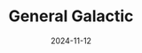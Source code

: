 ---  
layout: startup_page  
title: "General Galactic"  
id: "gengalactic.com"  
permalink: "/generalgalacticgengalactic.com11122024/"  
website: "https://gengalactic.com/"  
funding_round: "Seed"  
funding_amount: "$8M"  
investors: "Harpoon Ventures, Refactor Capital, Pathbreaker, BoxGroup, Seraphim, Plug and Play, Impact First, Climate Capital"  
about: "General Galactic develops technology to produce fossil-free natural gas and carbon-neutral fuels from waste CO2 emissions. Its Genesis system allows industries to maintain high-density energy use while significantly reducing emissions. The company aims to create a fossil-free world with abundant high-density energy."  
markets: "Clean Energy, Sustainability, Fuel Technology"  
hq: "El Segundo, California, United States"  
founded_year: "2023"  
linkedin: "https://www.linkedin.com/company/general-galactic-technologies"  
twitter: "https://twitter.com/gengalactic"  
instagram: ""  
facebook: ""  
crunchbase: "https://www.crunchbase.com/organization/general-galactic"  
pitchbook: "https://pitchbook.com/profiles/company/537272-65"  

date_display: "12-Nov-2024"  
date: "2024-11-12"

# SEO Optimization  
meta_title: "General Galactic - Seed Funding ($8M)"  
meta_description: "General Galactic, General Galactic develops technology to produce fossil-free natural gas and carbon-neutral fuels from waste CO2 emissions. Its Genesis system allows i..."  
meta_keywords: "General Galactic, Clean Energy, Sustainability, Fuel Technology, Seed funding"  
canonical_url: "https://startup.projectstartups.com/generalgalacticgengalactic.com11122024/"  
---
